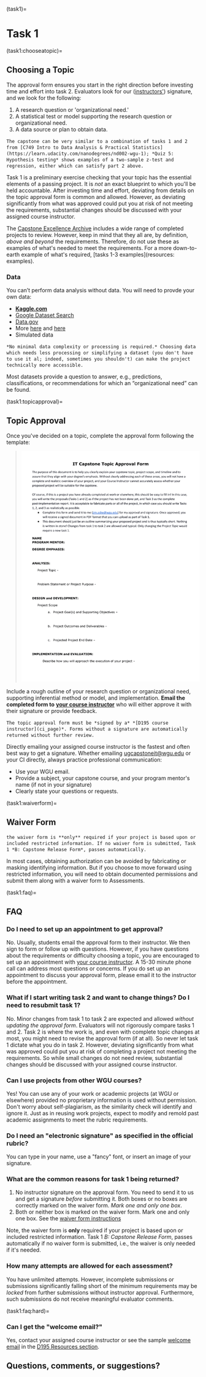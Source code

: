 (task1)=
# Task 1
<!-- hack to open links in new tab -->
<head>
    <base target="_blank">
</head>

(task1:chooseatopic)=

## Choosing a Topic

The approval form ensures you start in the right direction before investing time and effort into task 2. Evaluators look for our ([instructors'](ci_page)) signature, and we look for the following:

1. A research question or 'organizational need.'
2. A statistical test or model supporting the research question or organizational need.
3. A data source or plan to obtain data.

```{margin}
The capstone can be very similar to a combination of tasks 1 and 2 from [C749 Intro to Data Analysis & Practical Statistics](https://learn.udacity.com/nanodegrees/nd002-wgu-1); *Quiz 5: Hypothesis testing* shows examples of a two-sample z-test and regression, either which can satisfy part 2 above.  
```

Task 1 is a preliminary exercise checking that your topic has the essential elements of a passing project. It is *not* an exact blueprint to which you'll be held accountable. After investing time and effort, deviating from details on the topic approval form is common and allowed. However, as deviating significantly from what was approved could put you at risk of not meeting the requirements, substantial changes should be discussed with your assigned course instructor.

<!-- NEED VIDEO
- **Watch:** Choosing a Project Idea
<iframe
    src="https://wgu.hosted.panopto.com/Panopto/Pages/Embed.aspx?id=691a0e9a-d33b-48ca-aac3-d7413f4bbfdc&autoplay=false&offerviewer=true&showtitle=true&showbrand=true&captions=true&interactivity=all" 
    title="Choosing a topic" 
    width="640px"
    height="360px"
    style="border: 1px solid #464646;"
    allowfullscreen allow="autoplay"
>
</iframe> -->

<!-- NEED PODCAST
- **Listen:**
IT Audio Series podcast [Choosing Your Topic](https://d2y36twrtb17ty.cloudfront.net/sessions/09c3d32b-1567-4636-88d6-ad5f01616619/3183eabf-4239-4e4a-ae20-ad5f01616620-8792ef88-6d24-43f6-9fe9-ad5f01619cc7.mp4?invocationId=0275eb54-33e0-eb11-8284-12c206d2fd2b); view the [transcript](https://www.wgu.edu/content/dam/western-governors/documents/it/audio-series/ChoosingYourTopic.docx). -->

The [Capstone Excellence Archive](https://westerngovernorsuniversity.sharepoint.com/sites/capstonearchives/excellence/Pages/UndergraduateInformation.aspx) includes a wide range of completed projects to review. However, keep in mind that they all are, by definition, *above and beyond* the requirements. Therefore, do not use these as examples of what's needed to meet the requirements. For a more down-to-earth example of what's required, [tasks 1-3 examples](resources: examples).

### Data

You can’t perform data analysis without data. You will need to provde your own data:

- [**Kaggle.com**](https://www.kaggle.com/datasets)
- [Google Dataset Search](https://datasetsearch.research.google.com/)
- [Data.gov](https://data.gov/)
- More [here](https://careerfoundry.com/en/blog/data-analytics/where-to-find-free-datasets/) and [here](https://medium.com/analytics-vidhya/top-100-open-source-datasets-for-data-science-cd5a8d67cc3d)
- Simulated data

```{note}
*No minimal data complexity or processing is required.* Choosing data which needs less processing or simplifying a dataset (you don't have to use it al; indeed, sometimes you shouldn't) can make the project technically more accessible.  
```

Most datasets provide a question to answer, e.g., predictions, classifications, or recommendations for which an “organizational need” can be found.

(task1:topicapproval)=

## Topic Approval

Once you've decided on a topic, complete the approval form following the template:

> [![Topic Approval Form](https://github.com/ashejim/C769/blob/main/url_images/C769_t1_approval.png?raw=true#image-thumb)](https://westerngovernorsuniversity-my.sharepoint.com/:w:/g/personal/jim_ashe_wgu_edu/ES7B62K50FpKhgSwOZxgRVcByPT8r6oIWJDFrcpzpPNbqw?e=qWyM4D)

Include a rough outline of your research question or organizational need, supporting inferential method or model, and implementation. **Email the completed form to** **[your course instructor](ci_page)** who will either approve it with their signature or provide feedback.

```{note}
The topic approval form must be *signed by a* *[D195 course instructor](ci_page)*. Forms without a signature are automatically returned without further review.  
```

Directly emailing your assigned course instructor is the fastest and often best way to get a signature. Whether emailing [ugcapstoneit@wgu.edu](mailto:ugcapstoneit@wgu.edu?cc=my%20course%20instructor&subject=C769:%20capstone%20topic%20approval&body=Your%20name%20and%20question%20here.%20We%20can%20only%20respond%20to%20messages%20from%20a%20valid%20WGU%20email%20address.%20%0A%0ADegree%20program%3A%20%0AProgram%20Mentor%3A%20%0A) or your CI directly, always practice professional communication:

- Use your WGU email.
- Provide a subject, your capstone course, and your program mentor's name (if not in your signature)
- Clearly state your questions or requests. 

(task1:waiverform)=
## Waiver Form

<!-- Everyone must submit a waiver form stating either their project is not based on restricted information OR use of any restricted information is authorized. -->

```{note}
the waiver form is **only** required if your project is based upon or included restricted information. If no waiver form is submitted, Task 1 *B: Capstone Release Form*, passes automatically.
```

In most cases, obtaining authorization can be avoided by fabricating or masking identifying information. But if you choose to move forward using restricted information, you will need to obtain documented permissions and submit them along with a waiver form to Assessments.

<!-- > [![Waiver Form](https://github.com/ashejim/C769/blob/main/url_images/769_waiver_form_thumb-1.png?raw=true#image-thumb)](https://westerngovernorsuniversity-my.sharepoint.com/:w:/g/personal/jim_ashe_wgu_edu/EUNAmf7lWqxOmKBLWTQ_zPcByoxrOLLK5sILQeeUoeYGeQ?e=9d1Ef7) -->

<!-- :::{note}
![waiver checkbox](../C769/url_images/waiver-check-1box.png)
::: -->

(task1:faq)=

## FAQ

### Do I need to set up an appointment to get approval?

No. Usually, students email the approval form to their instructor. We then sign to form or follow up with questions. However, if you have questions about the requirements or difficulty choosing a topic, you are encouraged to set up an appointment with [your course instructor](ci_page). A 15-30 minute phone call can address most questions or concerns. If you do set up an appointment to discuss your approval form, please email it to the instructor before the appointment.

### What if I start writing task 2 and want to change things? Do I need to resubmit task 1?

No. Minor changes from task 1 to task 2 are expected and allowed *without updating the approval form*. Evaluators will not rigorously compare tasks 1 and 2. Task 2 is where the work is, and even with complete topic changes at most, you might need to revise the approval form (if at all). So never let task 1 dictate what you do in task 2. However, deviating significantly from what was approved could put you at risk of completing a project not meeting the requirements. So while small changes do not need review, substantial changes should be discussed with your assigned course instructor.

### Can I use projects from other WGU courses?

Yes! You can use any of your work or academic projects (at WGU or elsewhere) provided no proprietary information is used without permission. Don't worry about self-plagiarism, as the similarity check will identify and ignore it. Just as in reusing work projects, expect to modify and remold past academic assignments to meet the rubric requirements.

### Do I need an "electronic signature" as specified in the official rubric?

You can type in your name, use a "fancy" font, or insert an image of your signature.  

### What are the common reasons for task 1 being returned?

1. No instructor signature on the approval form. You need to send it to us and get a signature *before* submitting it. Both boxes or no boxes are correctly marked on the waiver form. *Mark one and only one box*.
2. Both or neither box is marked on the waiver form. Mark one and only one box. See the [waiver form instructions](task1:waiver)

Note, the waiver form is **only** required if your project is based upon or included restricted information. Task 1 *B: Capstone Release Form*, passes automatically if no waiver form is submitted, i.e., the waiver is only needed if it's needed.

### How many attempts are allowed for each assessment?

You have unlimited attempts. However, incomplete submissions or submissions significantly falling short of the minimum requirements may be *locked* from further submissions without instructor approval. Furthermore, such submissions do not receive meaningful evaluator comments.

(task1:faq:hard)=
 
### Can I get the "welcome email?"

Yes, contact your assigned course instructor or see the sample [welcome email](resources:general:welcomeemail) in the [D195 Resources section](resources).

<!-- ### Are there any cohorts? I don't see where to sign-up on my COS page.

Yes, cohorts run regularly. Enrollment typically opens on Mondays and closes Wednesdays. You can find the link to sign-up under the *Explore Cohort* section on your C769 COS page. If the section is not visible, either enrollment has closed or the cohort will not be available that week. See [Webinars and Cohorts](resources:cohort) for more details. -->

## Questions, comments, or suggestions?

<script
   type="text/javascript"
   src="https://utteranc.es/client.js"
   async="async"
   repo="ashejim/C769"
   issue-term="pathname"
   theme="github-light"
   label="💬 comment"
   crossorigin="anonymous"
/>